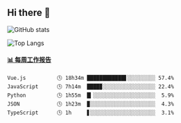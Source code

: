 ## Hi there 👋

![GitHub stats](https://github-readme-stats.orilight.top/api?username=orilights)

![Top Langs](https://github-readme-stats.orilight.top/api/top-langs/?username=orilights&layout=compact)

<!-- waka-box start -->
#### <a href="https://gist.github.com/92c8d5b388768c10efcba86e82b7c4fb" target="_blank">📊 每周工作报告</a>
```text
Vue.js          🕓 18h34m ████████████▋░░░░░░░░░ 57.4%
JavaScript      🕓 7h14m  ████▉░░░░░░░░░░░░░░░░░ 22.4%
Python          🕓 1h55m  █▎░░░░░░░░░░░░░░░░░░░░  5.9%
JSON            🕓 1h23m  ▉░░░░░░░░░░░░░░░░░░░░░  4.3%
TypeScript      🕓 1h     ▋░░░░░░░░░░░░░░░░░░░░░  3.1%
```
<!-- Powered by https://github.com/journey-ad/waka-box-go . -->
<!-- waka-box end -->
